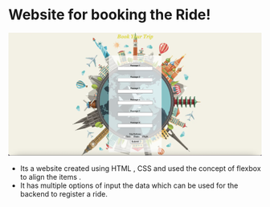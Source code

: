 # Website for booking the Ride!

![Website Image](./images/book-ride.png)

- Its a website created using HTML , CSS and used the concept of flexbox to align the items .
- It has multiple options of input the data which can be used for the backend to register a ride.
